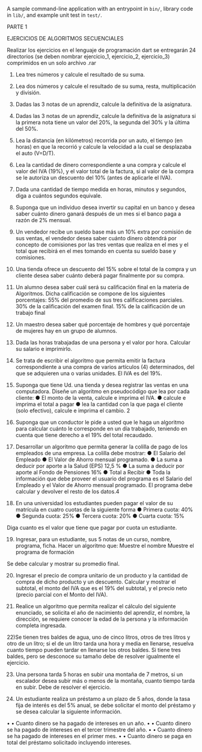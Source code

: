 A sample command-line application with an entrypoint in `bin/`, library code
in `lib/`, and example unit test in `test/`.

PARTE 1


EJERCICIOS DE ALGORITMOS SECUENCIALES

Realizar los ejercicios en el lenguaje de programación dart se entregarán 24 directorios (se deben nombrar ejercicio_1, ejercicio_2, ejercicio_3) comprimidos en un solo archivo .rar

1.	Lea tres números y calcule el resultado de su suma.

2.	Lea dos números y calcule el resultado de su suma, resta, multiplicación y división.

3.	Dadas las 3 notas de un aprendiz, calcule la definitiva de la asignatura.

4.	Dadas las 3 notas de un aprendiz, calcule la definitiva de la asignatura si la primera nota tiene un valor del 20%, la segunda del 30% y la última del 50%.

5.	Lea la distancia (en kilómetros) recorrida por un auto, el tiempo (en horas) en que la recorrió y calcule la velocidad a la cual se desplazaba el auto (V=D/T).

6.	Lea la cantidad de dinero correspondiente a una compra y calcule el valor del IVA (19%), y el valor total de la factura, si al valor de la compra se le autoriza un descuento del 10% (antes de aplicarle el IVA).

7.	Dada una cantidad de tiempo medida en horas, minutos y segundos, diga a cuántos segundos equivale.

8.	Suponga que un individuo desea invertir su capital en un banco y desea saber cuánto dinero ganará después de un mes si el banco paga a razón de 2% mensual.
	
9.	Un vendedor recibe un sueldo base más un 10% extra por comisión de sus ventas, el vendedor desea saber cuánto dinero obtendrá por concepto de comisiones por las tres ventas que realiza en el mes y el total que recibirá en el mes tomando en cuenta su sueldo base y comisiones.
	
10.	Una tienda ofrece un descuento del 15% sobre el total de la compra y un cliente desea saber cuánto deberá pagar finalmente por su compra.
	
11.	Un alumno desea saber cuál será su calificación final en la materia de Algoritmos.  Dicha calificación se compone de los siguientes porcentajes:
	55% del promedio de sus tres calificaciones parciales.
 	30% de la calificación del examen final. 
	15% de la calificación de un trabajo final
	
12.	Un maestro desea saber qué porcentaje de hombres y qué porcentaje de mujeres hay en un grupo de alumnos.

13.	Dada las horas trabajadas de una persona y el valor por hora. Calcular su salario e imprimirlo. 
14.	Se trata de escribir el algoritmo que permita emitir la factura correspondiente a una compra de varios artículos (4) determinados, del que se adquieren una o varias unidades. El IVA es del 19%.
15.	Suponga que tiene Ud. una tienda y desea registrar las ventas en una computadora. Diseñe un algoritmo en pseudocódigo que lea por cada cliente: 
●	El monto de la venta, calcule e imprima el IVA.
●	calcule e imprima el total a pagar 
●	lea la cantidad con la que paga el cliente (solo efectivo), calcule e imprima el cambio. 2

16.	Suponga que un conductor le pide a usted que le haga un algoritmo para calcular cuánto le corresponde en un día trabajado, teniendo en cuenta que tiene derecho a el 19% del total recaudado.
17.	Desarrollar un algoritmo que permita generar la colilla de pago de los empleados de una empresa. La colilla debe mostrar:
●	El Salario del Empleado 
●	El Valor de Ahorro mensual programado.
●	La suma a deducir por aporte a la Salud (EPS) 12,5 %
●	La suma a deducir por aporte al Fondo de Pensiones  16%
●	Total a Recibir 
●	Toda la información que debe proveer el usuario del programa es el  Salario del Empleado y el Valor de Ahorro mensual programado. El programa debe calcular y devolver el resto de los datos.4

18.	En una universidad los estudiantes pueden pagar el valor de su matrícula en cuatro cuotas de la siguiente forma 
●	Primera cuota: 40% 
●	Segunda cuota: 25%
●	 Tercera cuota: 20% 
●	Cuarta cuota: 15% 

Diga cuanto es el valor que tiene que pagar por cuota un estudiante.

19) Ingresar, para un estudiante, sus 5 notas de un curso, nombre, programa, ficha.  Hacer un algoritmo que:
Muestre el nombre
Muestre el programa de formación

Se debe calcular y mostrar su promedio final.

20) Ingresar el precio de compra unitario de un producto y la cantidad de compra de dicho producto y un descuento. Calcular y mostrar el subtotal, el monto del IVA que es el 19% del subtotal, y el precio neto (precio parcial con el Monto del IVA).

21) Realice un algoritmo que permita realizar el cálculo del siguiente enunciado, se solicita el año de nacimiento del aprendiz, el nombre, la dirección, se requiere conocer la edad de la persona y la información completa ingresada. 

22)Se tienen tres baldes de agua, uno de cinco litros, otros de tres litros y otro de un litro; si el de un litro tarda una hora y media en llenarse, resuelva cuanto tiempo pueden tardar en llenarse los otros baldes. 
Si tiene tres baldes, pero se desconoce su tamaño debe de resolver igualmente el ejercicio. 

23) Una persona tarda 5 horas en subir una montaña de 7 metros, si un escalador desea subir más o menos de la montaña, cuanto tiempo tarda en subir. Debe de resolver el ejercicio. 

24) Un estudiante realiza un préstamo a un plazo de 5 años, donde la tasa fija de interés es del 5% anual, se debe solicitar el monto del préstamo y se desea calcular la siguiente información. 

•	• Cuanto dinero se ha pagado de intereses en un año. 
•	• Cuanto dinero se ha pagado de intereses en el tercer trimestre del año. 
•	• Cuanto dinero se ha pagado de intereses en el primer mes. 
•	• Cuanto dinero se paga en total del préstamo solicitado incluyendo intereses. 


